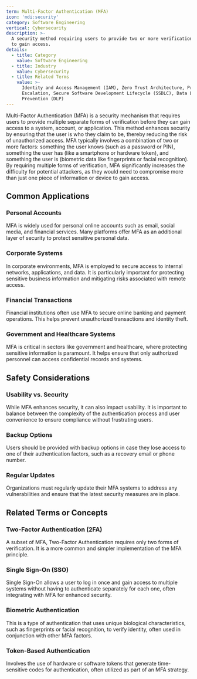 ```yaml
---
term: Multi-Factor Authentication (MFA)
icon: 'mdi:security'
category: Software Engineering
vertical: Cybersecurity
description: >-
  A security method requiring users to provide two or more verification factors
  to gain access.
details:
  - title: Category
    value: Software Engineering
  - title: Industry
    value: Cybersecurity
  - title: Related Terms
    value: >-
      Identity and Access Management (IAM), Zero Trust Architecture, Privilege
      Escalation, Secure Software Development Lifecycle (SSDLC), Data Loss
      Prevention (DLP)
---
```

Multi-Factor Authentication (MFA) is a security mechanism that requires users to provide multiple separate forms of verification before they can gain access to a system, account, or application. This method enhances security by ensuring that the user is who they claim to be, thereby reducing the risk of unauthorized access. MFA typically involves a combination of two or more factors: something the user knows (such as a password or PIN), something the user has (like a smartphone or hardware token), and something the user is (biometric data like fingerprints or facial recognition). By requiring multiple forms of verification, MFA significantly increases the difficulty for potential attackers, as they would need to compromise more than just one piece of information or device to gain access.

## Common Applications

### Personal Accounts
MFA is widely used for personal online accounts such as email, social media, and financial services. Many platforms offer MFA as an additional layer of security to protect sensitive personal data.

### Corporate Systems
In corporate environments, MFA is employed to secure access to internal networks, applications, and data. It is particularly important for protecting sensitive business information and mitigating risks associated with remote access.

### Financial Transactions
Financial institutions often use MFA to secure online banking and payment operations. This helps prevent unauthorized transactions and identity theft.

### Government and Healthcare Systems
MFA is critical in sectors like government and healthcare, where protecting sensitive information is paramount. It helps ensure that only authorized personnel can access confidential records and systems.

## Safety Considerations

### Usability vs. Security
While MFA enhances security, it can also impact usability. It is important to balance between the complexity of the authentication process and user convenience to ensure compliance without frustrating users.

### Backup Options
Users should be provided with backup options in case they lose access to one of their authentication factors, such as a recovery email or phone number.

### Regular Updates
Organizations must regularly update their MFA systems to address any vulnerabilities and ensure that the latest security measures are in place.

## Related Terms or Concepts

### Two-Factor Authentication (2FA)
A subset of MFA, Two-Factor Authentication requires only two forms of verification. It is a more common and simpler implementation of the MFA principle.

### Single Sign-On (SSO)
Single Sign-On allows a user to log in once and gain access to multiple systems without having to authenticate separately for each one, often integrating with MFA for enhanced security.

### Biometric Authentication
This is a type of authentication that uses unique biological characteristics, such as fingerprints or facial recognition, to verify identity, often used in conjunction with other MFA factors.

### Token-Based Authentication
Involves the use of hardware or software tokens that generate time-sensitive codes for authentication, often utilized as part of an MFA strategy.
